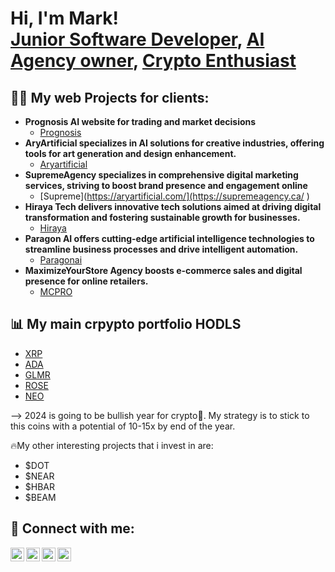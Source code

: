 <h1>Hi, I'm Mark! <br/><a href="https://github.com/markbabic">Junior Software Developer</a>, <a href="https://markbabic.github.io/My-website/">AI Agency owner</a>, <a href="https://coinmarketcap.com/community/profile/FoxyTroxy44/">Crypto Enthusiast</a></h1>

<h2>👨‍💻 My web Projects for clients:</h2>

- <b>Prognosis AI website for trading and market decisions</b>
  - [Prognosis](https://prognosistrade.com/)
- <b>AryArtificial specializes in AI solutions for creative industries, offering tools for art generation and design enhancement.</b>
  - [Aryartificial](https://aryartificial.com/)
- <b>SupremeAgency specializes in comprehensive digital marketing services, striving to boost brand presence and engagement online</b>
  - [Supreme](https://aryartificial.com/](https://supremeagency.ca/ )
- <b>Hiraya Tech delivers innovative tech solutions aimed at driving digital transformation and fostering sustainable growth for businesses.</b>
  - [Hiraya](https://hiraya.tech/)
- <b>Paragon AI offers cutting-edge artificial intelligence technologies to streamline business processes and drive intelligent automation.</b>
  - [Paragonai](https://paragonai.tech/)
- <b>MaximizeYourStore Agency boosts e-commerce sales and digital presence for online retailers.</b>
  - [MCPRO](https://maximizeyourstore.agency/)
 

<h2>📊 My main crpypto portfolio HODLS</h2>

- [XRP](https://coinmarketcap.com/currencies/xrp/)
- [ADA](https://coinmarketcap.com/currencies/cardano/)
- [GLMR](https://coinmarketcap.com/currencies/moonbeam/)
- [ROSE](https://coinmarketcap.com/currencies/oasis-network/)
- [NEO](https://coinmarketcap.com/currencies/neo/)

--> 2024 is going to be bullish year for crypto🚀. My strategy is to stick to this coins with a potential of 10-15x by end of the year.

🔥My other interesting projects that i invest in are: 
- $DOT
- $NEAR
- $HBAR
- $BEAM

<h2> 🤳 Connect with me:</h2>

[<img align="left" alt="JoshMadakor | YouTube" width="22px" src="https://cdn.jsdelivr.net/npm/simple-icons@v3/icons/youtube.svg" />][youtube]
[<img align="left" alt="JoshMadakor | Twitter" width="22px" src="https://cdn.jsdelivr.net/npm/simple-icons@v3/icons/twitter.svg" />][twitter]
[<img align="left" alt="JoshMadakor | LinkedIn" width="22px" src="https://cdn.jsdelivr.net/npm/simple-icons@v3/icons/linkedin.svg" />][linkedin]
[<img align="left" alt="JoshMadakor | Instagram" width="22px" src="https://cdn.jsdelivr.net/npm/simple-icons@v3/icons/instagram.svg" />][instagram]

[twitter]: https://twitter.com/markbabi3
[youtube]: https://www.youtube.com/c/...
[instagram]: https://www.instagram.com/bicba_mark
[linkedin]: www.linkedin.com/in/mark-babic

<!--
**joshmadakor1/joshmadakor1** is a ✨ _special_ ✨ repository because its `README.md` (this file) appears on your GitHub profile.

Here are some ideas to get you started:

- 🔭 I’m currently working on ...
- 🌱 I’m currently learning ...
- 👯 I’m looking to collaborate on ...
- 🤔 I’m looking for help with ...
- 💬 Ask me about ...
- 📫 How to reach me: ...
- 😄 Pronouns: ...
- ⚡ Fun fact: ...
-->
